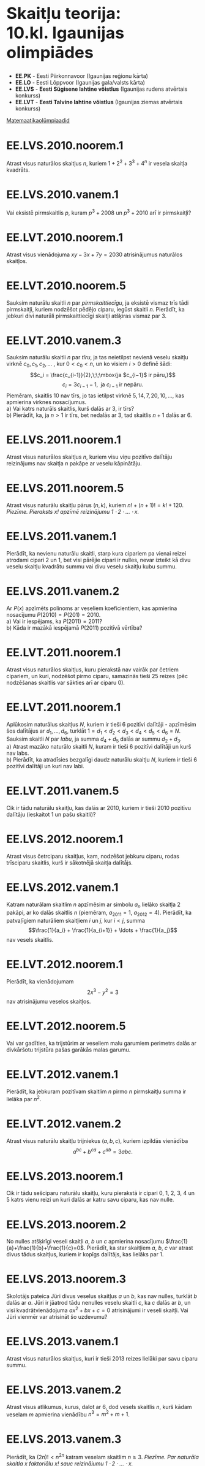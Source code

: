 # &nbsp;

<hgroup>


<h1 style="font-size:32pt">Skaitļu teorija:<br/>
10.kl. Igaunijas olimpiādes</h1>

</hgroup><hgroup>

* **EE.PK** - Eesti Piirkonnavoor (Igaunijas reģionu kārta)
* **EE.LO** - Eesti Lõppvoor (Igaunijas gala/valsts kārta)
* <blue>**EE.LVS** - **Eesti Sügisene lahtine võistlus** (Igaunijas rudens atvērtais konkurss)</blue>
* <blue>**EE.LVT** - **Eesti Talvine lahtine võistlus** (Igaunijas ziemas atvērtais konkurss)</blue>

[Matemaatikaolümpiaadid ](http://www.math.olympiaadid.ut.ee/html/index.php)

</hgroup>



# <lo-sample/> EE.LVS.2010.noorem.1

Atrast visus naturālos skaitļus $n$, kuriem 
$1 + 2^2 + 3^3 + 4^n$
ir vesela skaitļa kvadrāts.

<!--
Найти все положительные целые числа $n$, при которых 
$1 + 2^2 + 3^3 + 4^n$
является квадратом некоторого целого числа.
-->


# <lo-sample/> EE.LVS.2010.vanem.1

Vai eksistē pirmskaitlis $p$, kuram
$p^3 + 2008$ un $p^3 + 2010$ arī
ir pirmskaitļi?

<!--
Найдётся ли простое число $p$, при котором 
$p^3 + 2008$ и $p^3 + 2010$ также
являются простыми числами?
-->


# <lo-sample/> EE.LVT.2010.noorem.1

Atrast visus vienādojuma $xy-3x+7y = 2030$ atrisinājumus 
naturālos skaitļos.


<!--
Найти все решения уравнения $xy-3x+7y = 2030$ в положительных целых
числах.
-->


# <lo-sample/> EE.LVT.2010.noorem.5

Sauksim naturālu skaitli $n$ par *pirmskaittiecīgu*, ja 
eksistē vismaz trīs tādi pirmskaitļi, kuriem nodzēšot pēdējo 
ciparu, iegūst skaitli $n$. Pierādīt, ka jebkuri 
divi naturāli pirmskaittiecīgi skaitļi atšķiras vismaz par $3$. 

<!--
Назовём положительное целое число n простолюбивым, если найдутся
по крайней мере три таких простых числа, при стирании последней 
цифры которых получается число n. Доказать, что любые два простолюбивых
положительных целых числа различаются по крайней мере на $3$.
-->


# <lo-sample/> EE.LVT.2010.vanem.3

Sauksim naturālu skaitli $n$ par *tīru*, ja tas neietilpst nevienā
veselu skaitļu virknē
$c_0, c_1, c_2, \ldots$ , kur $0 < c_0 < n$,
un ko visiem $i > 0$ definē šādi:
$$c_i = \frac{c_{i-1}}{2},\;\;\mbox{ja $c_{i−1}$ ir pāru,}$$
$$c_i = 3c_{i-1} - 1,\;\;\mbox{ja $c_{i-1}$ ir nepāru.}$$
Piemēram, skaitlis $10$ nav tīrs, jo tas ietilpst virknē 
$5, 14, 7, 20, 10, \ldots$, kas apmierina virknes nosacījumus.  
a) Vai katrs naturāls skaitlis, kurš dalās ar $3$, ir tīrs?  
b) Pierādīt, ka, ja $n > 1$ ir tīrs, bet nedalās ar $3$, tad
skaitlis $n + 1$ dalās ar $6$.

<!--
Назовём положительное целое число $n$ чистым, если оно не содержится
ни в какой последовательности целых чисел 
$c_0, c_1, c_2, \ldots$ , где $0 < c_0 < n$,
и при каждом $i > 0$
$$c_i = \left\{ 
\begin{array}{ll}
\frac{c_{i-1}}{2}, & \mbox{если $c_{i−1}$ чётно,} \\
$3c_{i-1} - 1, & \mbox{если $c_{i-1}$ нечётно.}
\end{array} \right.$$
Например, число $10$ не является чистым, так как оно содержится в последовательности 
$5, 14, 7, 20, 10, \ldots$, удовлетворяющей условиям задачи.  
а) Является ли каждое делящееся на $3$ положительное целое число чистым?  
б) Доказать, что если целое число $n > 1$ чистое, но не делится на $3$, то
число $n + 1$ делится на $6$.
-->


# <lo-sample/> EE.LVS.2011.noorem.1

Atrast visus naturālos skaitļus $n$, kuriem 
visu viņu pozitīvo dalītāju reizinājums nav skaitļa $n$
pakāpe ar veselu kāpinātāju. 

<!--
Найти все положительные целые числа $n$, 
произведение всех положительных делителей которых не 
является степенью числа $n$ с целочисленным
показателем.
-->


# <lo-sample/> EE.LVS.2011.noorem.5

Atrast visus naturālu skaitļu pārus $(n,k)$, kuriem
$n! + (n + 1)! = k! + 120$.  
*Piezīme. Pieraksts $x!$ apzīmē reizinājumu $1 \cdot 2 \cdot \ldots \cdot x$.*

<!--
Найти все пары положительных целых чисел $(n, k)$, при которых
$n! + (n + 1)! = k! + 120$.  
Замечание. Запись $x!$ обозначает произведение $1 \cdot 2 \cdot \ldots \cdot x$.
-->



# <lo-sample/> EE.LVS.2011.vanem.1

Pierādīt, ka nevienu naturālu skaitli, starp kura cipariem pa 
vienai reizei atrodami cipari $2$ un $1$, bet visi pārējie cipari ir
nulles, nevar izteikt kā divu veselu skaitļu kvadrātu summu 
vai divu veselu skaitļu kubu summu. 

<!--
Доказать, что ни одно натуральное число, среди цифр которого 
встречаются по одному разу $2$ и $1$, а остальные все цифры нули, 
нельзя представить в виду суммы квадратов или суммы кубов двух целых чисел.
-->




# <lo-sample/> EE.LVS.2011.vanem.2

Ar $P(x)$ apzīmēts polinoms ar veseliem koeficientiem, 
kas apmierina nosacījumu $P(2010) = P(201) = 2010$.  
a) Vai ir iespējams, ka $P(2011) = 2011$?  
b) Kāda ir mazākā iespējamā $P(2011)$ pozitīvā vērtība?

<!--
Пусть $P(x)$ –– многочлен с целочисленными коэффициентами, 
удовлетворяющий условию $P(2010) = P(201) = 2010$.  
а) Возможно ли, что $P(2011) = 2011$?  
б) Каково наименьшее возможное положительное значение $P(2011)$?
-->



# <lo-sample/> EE.LVT.2011.noorem.1

Atrast visus naturālos skaitļus, kuru pierakstā nav vairāk par četriem
cipariem, un kuri, nodzēšot pirmo ciparu, samazinās tieši $25$ reizes
(pēc nodzēšanas skaitlis var sākties arī ar ciparu $0$). 


<!--
Найти все не более чем четырёхзначные положительные целые числа, 
которые при стирании первой цифры уменьшаются ровно в 25 раз 
(оставшееся число может начинаться и на цифру 0).
-->



# <lo-sample/> EE.LVT.2011.noorem.1

Aplūkosim naturālus skaitļus $N$, kuriem ir tieši $6$ 
pozitīvi dalītāji - apzīmēsim šos dalītājus ar 
$d_1,\ldots,d_6$, turklāt
$1 = d_1 <d_2 <d_3 <d_4 <d_5 <d_6 = N$. 
Sauksim skaitli $N$ par *labu*, ja summa
$d_4 + d_5$ dalās ar summu $d_2 + d_3$.  
a) Atrast mazāko naturālo skaitli $N$, kuram ir tieši
$6$ pozitīvi dalītāji un kurš nav labs.  
b) Pierādīt, ka atradīsies bezgalīgi daudz naturālu skaitļu
$N$, kuriem ir tieši $6$ pozitīvi dalītāji un kuri nav labi.

<!--
Рассмотрим положительные целые числа $N$, у которых ровно 
$6$ положительных делителей − обозначим эти делители через 
$d_1,\ldots,d_6$, причём
$1 = d_1 <d_2 <d_3 <d_4 <d_5 <d_6 = N$. 
Назовём число $N$ хорошим, если сумма
$d_4 + d_5$ делится на сумму $d_2 + d_3$.  
а) Найти наименьшее положительное целое число $N$, у которого ровно
$6$ положительных делителей и которое не является хорошим.  
б) Доказать, что найдётся бесконечно много положительных 
целых чисел $N$, у которых ровно $6$ положительных делителей и которые не
являются хорошими.
-->




# <lo-sample/> EE.LVT.2011.vanem.5

Cik ir tādu naturālu skaitļu, kas dalās ar $2010$, kuriem ir 
tieši $2010$ pozitīvu dalītāju (ieskaitot $1$ un pašu skaitli)? 

<!--
Сколько найдётся таких положительных целых чисел, делящихся на $2010$,
у которых ровно $2010$ положительных делителей (включая $1$ и само это
число)?
-->



# <lo-sample/> EE.LVS.2012.noorem.1

Atrast visus četrciparu skaitļus, kam, nodzēšot
jebkuru ciparu, rodas trīsciparu skaitlis, kurš ir 
sākotnējā skaitļa dalītājs. 

<!--
Найти все четырёхзначные числа, при стирании любой 
цифры которых получается трёхзначное число, 
являющееся делителем изначального числа.
-->



# <lo-sample/> EE.LVS.2012.vanem.1

Katram naturālam skaitlim $n$ apzīmēsim ar simbolu 
$a_n$ lielāko skaitļa $2$ pakāpi, ar ko dalās skaitlis $n$
(piemēram, $a_{2011} = 1$,
$a_{2012} = 4$). Pierādīt, ka patvaļīgiem naturāliem skaitļiem
$i$ un $j$, kur $i < j$, summa
$$\frac{1}{a_i} + \frac{1}{a_{i+1}} + \ldots + \frac{1}{a_j}$$
nav vesels skaitlis.

<!--
Для каждого положительного числа $n$ обозначим символом 
$a_n$ наибольшую степень числа $2$, на которую делится 
число $n$ (например, $a_{2011} = 1$,
$a_{2012} = 4$). Доказать, что для произвольных положительных 
целых чисел $i$ и $j$ , где $i < j$, сумма
$$\frac{1}{a_i} + \frac{1}{a_{i+1}} + \ldots + \frac{1}{a_j}$$
не является целым числом.
-->



# <lo-sample/> EE.LVT.2012.noorem.1

Pierādīt, ka vienādojumam
$$2x^3 − y^2 = 3$$
nav atrisinājumu veselos skaitļos.

<!--
Доказать, что уравнение
$$2x^3 − y^2 = 3$$
не имеет целочисленных решений.
-->



# <lo-sample/> EE.LVT.2012.noorem.5

Vai var gadīties, ka trijstūrim ar veseliem malu garumiem
perimetrs dalās ar divkāršotu trijstūra pašas garākās malas garumu. 

<!--
Может ли быть так, что периметр треугольника 
с целочисленными длинами сторон делится на удвоенную длину 
самой длинной стороны этого треугольника?
-->



# <lo-sample/> EE.LVT.2012.vanem.1

Pierādīt, ka jebkuram pozitīvam skaitlim $n$ pirmo $n$ 
pirmskaitļu summa ir lielāka par $n^2$. 

<!--
Доказать, что при любом положительном целом числе n сумма первых n
простых чисел больше, чем n^2.
-->



# <lo-sample/> EE.LVT.2012.vanem.2

Atrast visus naturālu skaitļu trijniekus $(a,b,c)$, 
kuriem izpildās vienādība
$$a^{bc} + b^{ca} + c^{ab} = 3abc.$$

<!--
Найти все тройки положительных целых чисел $(a,b,c)$, 
при которых выполняется равенство
$$a^{bc} + b^{ca} + c^{ab} = 3abc.$$
-->




# <lo-sample/> EE.LVS.2013.noorem.1

Cik ir tādu sešciparu naturālu skaitļu, kuru pierakstā ir 
cipari $0$, $1$, $2$, $3$, $4$ un $5$ katrs vienu reizi un 
kuri dalās ar katru savu ciparu, kas nav nulle.

<!--
Сколько всего таких шестизначных натуральных чисел, в записи которых
присутствуют цифры 0, 1, 2, 3, 4 и 5 каждая по одному разу, и которые
делятся на каждую свою цифру, отличную от нуля?
-->



# <lo-sample/> EE.LVS.2013.noorem.2

No nulles atšķirīgi veseli skaitļi $a$, $b$ un $c$ apmierina nosacījumu
$\frac{1}{a}+\frac{1}{b}+\frac{1}{c}=0$.
Pierādīt, ka star skaitļiem $a$, $b$, $c$ var atrast divus tādus
skaitļus, kuriem ir kopīgs dalītājs, kas lielāks par $1$.



<!--
Отличные от нуля целые числа $a$, $b$ и $c$ удовлетворяют условию
$\frac{1}{a}+\frac{1}{b}+\frac{1}{c}=0$.
Доказать, что среди чисел $a$, $b$, $c$ можно найти два таких числа, 
у которых найдётся общий делитель, который больше числа $1$.
-->




# <lo-sample/> EE.LVS.2013.noorem.3

Skolotājs pateica Jüri divus veselus skaitļus $a$ un $b$, kas nav nulles, 
turklāt $b$ dalās ar $a$. Jüri ir jāatrod tādu nenulles veselu 
skaitli $c$, ka $c$ dalās ar $b$, un visi kvadrātvienādojuma
$ax^2+bx+c=0$ atrisinājumi ir veseli skaitļi. Vai Jüri vienmēr 
var atrisināt šo uzdevumu?

<!--
Учитель сказал Юре два отличных от нуля целых числа $a$ и $b$, причём
$b$ делится на $a$. Юра должен найти такое отличное от нуля целое число
$c$, что $c$ делилось бы на $b$, и чтобы все решения квадратного уравнения
$ax^2+bx+c=0$ являлись целыми числами. Всегда ли у Юры есть 
возможность верно решить это задание?
-->



# <lo-sample/> EE.LVS.2013.vanem.1

Atrast visus naturālos skaitļus, kuri ir tieši $2013$ reizes lielāki 
par savu ciparu summu. 

<!--
Найти все положительные целые числа, которые ровно в $2013$ раз больше
суммы своих цифр.
-->



# <lo-sample/> EE.LVS.2013.vanem.2

Atrast visus atlikumus, kurus, dalot ar $6$, dod vesels
skaitlis $n$, kurš kādam veselam $m$ apmierina vienādību 
$n^3 = m^2 + m + 1$.

<!--
Найти все остатки, которые при делении на число $6$ может 
дать целое число $n$, которое для некоторого 
целого числа $m$ удовлетворяет равенству
$n^3 = m^2 + m + 1$.
-->



# <lo-sample/> EE.LVS.2013.vanem.3

Pierādīt, ka $(2n)! < n^{2n}$
katram veselam skaitlim $n \geq 3$.
*Piezīme. Par naturāla skaitļa $x$ faktoriālu $x!$ 
sauc reizinājumu $1\cdot{}2\cdot\ldots\cdot{}x$.*

<!--
Доказать, что $(2n)! < n^{2n}$
для каждого целого числа $n \geq 3$.
*Замечание. Факториалом $x!$ положительного целого числа $x$ называется
произведение $1\cdot{}2\cdot\ldots\cdot{}x$.*
-->



# <lo-sample/> EE.LVT.2013.noorem.1

Kärt uzraksta uz tāfeles daļas $\frac{1}{2}$
un $\frac{1}{3}$, bet Märt uzraksta uz papīra $10$ 
naturālus skaitļus pēc savas izvēles, turklāt tos nerāda Kärt'am.
Pēc tam Kärt sāk pa vienai rakstīt klāt jaunas daļas
sekojošā veidā: katrā solī viņš izvēlas kādas uz tāfeles jau 
esošas daļas $\frac{a}{b}$ un $\frac{c}{d}$, 
un pievieno uz tāfeles daļu $\frac{a + c}{b + d}$ saīsinātā veidā.
(Piemēram, ja Kärt izvēlējās daļas
$\frac{1}{3}$ un $\frac{3}{5}$, tad viņš pievienos tām
daļu $\frac{1}{2}$, jo
$\frac{1 + 3}{3 + 5} = \frac{4}{8} = \frac{1}{2}$.)
Vai vienmēr Kärt spēs izvēlēties daļas tā, lai pēc kaut kāda soļu skaita
uz tāfeles parādītos daļa, kuras saucējs ir savstarpējs pirmskaitlis ar
visiem Märt uzrakstītajiem skaitļiem?

<!--
Карен записывает на доске дроби $\frac{1}{2}$
и $\frac{1}{3}$, а Маша записывает на бумаге
$10$ положительных целых чисел по своему выбору, причём Карену она их
не показывает. Затем Карен начинает по одной добавлять дроби на доску следующим образом: на каждом шагу он выбирает какие-то две уже
имеющиеся на доске дроби $\frac{a}{b}$ и $\frac{c}{d}$
и записывает на доску дробь $\frac{a + c}{b + d}$
в несократимом виде. (Например: если Карен выбрал дроби 
$\frac{1}{3}$ и $\frac{3}{5}$, то он
дописывает дробь $\frac{1}{2}$, потому что
$\frac{1 + 3}{3 + 5} = \frac{4}{8} = \frac{1}{2}$.)
Всегда ли Карен сможет выбрать дроби так, что после некоторого числа
шагов он запишет на доске дробь, знаменатель которой окажется взаимно
простым со всеми числами, записанными Машей?
-->



# <lo-sample/> EE.LVT.2013.noorem.5

Atrast visus tos veselu skaitļu pārus $(a, b)$, kuriem
$(a + 1)(b − 1) = a^2b^2$.

<!--
Найти все такие пары целых чисел $(a, b)$, что 
$(a + 1)(b − 1) = a^2b^2$.
-->



# <lo-sample/> EE.LVT.2013.vanem.1

Ar $a$ un $b$ apzīmējam tādus naturālus skaitļus, ka $b$ dalās ar $a$, bet
pierakstot skaitļus $a$ un $b$ vienu aiz otra šajā secībā, 
iegūsim skaitli 
$(a + b)^2$. Pierādīt, ka $\frac{b}{a}=6$.

<!--
Пусть $a$ и $b$ такие положительные целые числа, что $b$ делится на $a$, а
записывая числа $a$ и $b$ друг за другом в этом порядке, получим число
$(a + b)^2$. Доказать, что $\frac{b}{a}=6$.
-->



# <lo-sample/> EE.LVT.2013.vanem.2

Ar $x$ un $y$ ir dažādi naturāli skaitļi. Pierādīt, ka 
$$\frac{x^2 + 4xy + y^2}{x^3 − y^3}$$
nav vesels skaitlis.

<!--
Пусть $x$ и $y$ различные положительные целые числа. Доказать, что
$$\frac{x^2 + 4xy + y^2}{x^3 − y^3}$$
не является целым числом
-->



# <lo-sample/> EE.LVT.2013.vanem.5

Atrast visas funkcijas $f$, kas definēta naturāliem skaitļiem
un pieņem naturālas vērtības, kas apmierina nosacījumu: 
Katriem naturāliem skaitļiem $k$ un
$a_1,\ldots,a_k$ skaitlis $f(a_1)+\ldots+f(a_k)$ dalās
ar skaitli $a_1 + \ldots + a_k$.

<!--
Найти все такие функции $f$ из множества положительных целых чисел в
это же самое множество, которые удовлетворяют условию: 
при любых положительных целых числах $k$ и 
$a_1,\ldots,a_k$ число $f(a_1)+\ldots+f(a_k)$ делится
на число $a_1 + \ldots + a_k$.
-->



# <lo-sample/> EE.LVS.2014.noorem.1

Volli grib no naturāliem skaitļiem
$1, 2, 3, \ldots, 100$ izvēlēties $x$ skaitļus tā, 
lai tieši četri no tiem dalītos ar $4$, tieši 
četri dalītos ar $5$ un tieši trīs skaitļi dalītos ar $6$. 
Atrast mazāko skaitļa $x$ vērtību. 

<!--
Витя желает выбрать среди натуральных чисел 
$1, 2, 3, \ldots, 100$ всего $x$ чисел так, 
чтобы ровно четыре из них делились на число $4$, 
ровно четыре из них делились на число $5$ и ровно 
три из них делились на число $6$. Найти
наименьшее возможное значение числа $x$.
-->





# <lo-sample/> EE.LVS.2014.noorem.2

Vienādiem burtiem atbilst vienādi cipari, 
bet dažādiem burtiem - dažādi cipari. 
Atrast visus veidus, kā aizstāt burtus ar cipariem tā, 
lai darbība izrādītos pareiza.

![Saskaitīšana stabiņā](EE.LVS.2014.noorem.2.png)

<!--
Одинаковым буквам соответствуют одинаковые цифры, 
а различным буквам − различные цифры. 
Найти все возможные способы замены букв цифрами так, 
чтобы данное действие было верным.
-->



# <lo-sample/> EE.LVS.2014.noorem.3

Doti naturāli skaitļi $a, b, c$, 
to lielākais kopīgais dalītājs ir $1$. 
Zināms, ka skaitļi $a+2b$ un $a^2 − b^2$
dalās ar $c$.
Pierādīt, ka arī $a-b$ dalās ar $c$.

<!--
Даны положительные целые числа $a, b, c$, 
наибольший общий делитель которых равен 1. 
Известно, что числа $a+2b$ и $a^2 − b^2$
делятся на число $c$.
Доказать, что на число $c$ делится также число $a − b$.
-->



# <lo-sample/> EE.LVS.2014.vanem.1

Atrast veselo daļu skaitlim 
$$A = \sqrt{2013 + \sqrt{2012 + \sqrt{2011 + \ldots \sqrt{2 +\sqrt{1}}}}}.$$
*Piezīme:* Par skaitļa $x$ veselo daļu sauc lielāko veselo skaitli, 
kurš nepārsniedz $x$.


<!--
Найти целую часть числа 
$$A = \sqrt{2013 + \sqrt{2012 + \sqrt{2011 + \ldots \sqrt{2 +\sqrt{1}}}}}.$$
Замечание: целой частью числа называется наибольшее 
целое число, которое не превышает данное число.
-->



# <lo-sample/> EE.LVS.2014.vanem.2

Atrast visus naturālos skaitļus $n$, kuriem atradīsies tādi 
pirmskaitļi $p$ un $q$, ka 
$$p(p + 1) + q(q + 1) = n(n + 1).$$


<!--
Найти все натуральные числа $n$, при которых найдутся такие простые
числа $p$ и $q$, что
$$p(p + 1) + q(q + 1) = n(n + 1).$$
-->



# <lo-sample/> EE.LVT.2014.noorem.1

Sauksim naturālu skaitli par *interesantu*, ja 
skaitlis, kuru veido jebkuri divi
blakusesoši cipari šajā skaitlī, dalās ar $19$ vai ar $21$. 
Piemēram, skaitlis $7638$ ir interesants, jo $76$ ir 
daudzkārtnis skaitlim $19$, 
$63$ ir daudzkārtnis skaitlim $21$, 
$38$ ir daudzkārtnis skaitlim $19$. 
Cik pavisam ir interesantu skaitļu, kuru 
pierakstā ir $2013$-cipari.

<!--
Назовём натуральное число интересным, если число, 
состоящее из любых двух рядом стоящих цифр этого числа, 
является кратным числу $19$ или числу $21$. 
Например, число $7638$ интересное, так как $76$ кратно числу 
$19$, $63$ кратно числу $21$, а $38$ кратно числу $19$. 
Сколько всего существует $2013$-значных интересных чисел?
-->



# <lo-sample/> EE.LVT.2014.noorem.3

Par naturāla skaitļa $n$ *nepāra daļu* sauksim lielāko 
nepāra naturālo skaitli, ar kuru dalās $n$.
Vai atradīsies tāds nepāru naturāls skaitlis, kuru 
nevar izteikt kā divu pēc kārtas sekojošu naturālu 
skaitļu nepāru daļu reizinājumu.

<!--
Нечётной частью положительного целого числа n назовём наибольшее
нечётное положительное целое число, на которое число n делится.
Найдётся ли такое нечётное положительное целое число, 
которое невозможно представить в виде произведения нечётных частей 
двух последовательных положительных целых чисел?
-->



# <lo-sample/> EE.LVT.2014.vanem.1

Atrast visus tos pozitīvu racionālu skaitļu pārus, 
kuriem pārī ietilpstošo skaitļu summa ir vesels skaitlis, 
un arī šo skaitļu apgriezto lielumu summa ir vesels skaitlis. 


<!--
Найти все такие пары положительных рациональных чисел, при которых
сумма входящих в пару чисел является целым числом, 
а также сумма обратных им чисел является целым числом.
-->



# <lo-sample/> EE.LVT.2014.vanem.5

a) Vai atradīsies tāds vesels skaitlis $c$ un polinoms $P(x)$ 
ar veseliem koeficientiem, kam $P(c) \neq c$, bet $P(P(c)) = c$?  
b) Vai atradīsies tāds vesels skaitlis $c$ un polinoms $P(x)$ 
ar veseliem koeficientiem, kam $P(c) \neq c$ un $P(P(c)) \neq c$, 
bet $P(P(P(c))) = c$?  
*Piezīme:* Par polinomu ar veseliem koeficientiem sauc
no $x$ atkarīgu izteiksmi
$P(x) = a_0 + a_1x + a_2x^2 +\ldots+ a_n x^n$,
kur $n$ − naturāls skaitlis un $a_0,a_1,a_2,\ldots,a_n$ - veseli skaitļi.

<!--
a) Найдётся ли такое целое число $c$ и многочлен $P(x)$ с целочисленными
коэффициентами, при которых $P(c) \neq c$, но $P(P(c)) = c$?  
b) Найдётся ли такое целое число c и многочлен $P(x)$ с целочисленными
коэффициентами, при которых $P(c) \neq c$ и $P(P(c)) \neq c$, 
но $P(P(P(c))) = c$?  
*Замечание:* многочленом с целочисленными коэффициентами называется
зависящее от переменной $x$ выражение 
$P(x) = a_0 + a_1x + a_2x^2 +\ldots+ a_n x^n$,
где $n$ − натуральное число и $a_0,a_1,a_2,\ldots,a_n$ − целые числа.
-->




# <lo-sample/> EE.LVS.2015.noorem.1

Atrast tādu vismazāko naturālo $n$, kuram katrs no cipariem 
no $0$ līdz $9$ būtu decimālpierakstā kaut vienam no 
sešiem pēc kārtas sekojošiem skaitļiem
$n+1$, $n+2$, $n+3$, $n+4$, $n+5$ 
un $n+6$.

<!--
Найти такое наименьшее натуральное число $n$, при котором каждая из
цифр от $0$ до $9$ присутствовала бы в записи хотя бы одного 
из шести последовательных чисел $n+1$, $n+2$, $n+3$, $n+4$, $n+5$ 
и $n+6$.
-->



# <lo-sample/> EE.LVS.2015.noorem.3

Vispirms uz lapiņas uzraksta skaitli $1$. 
Katrā solī zem pēdējā uzrakstītā skaitļa uzraksta 
vai nu skaitli, kurš par to tieši divreiz lielāks, 
vai arī skaitli, kuru iegūst pēdējā uzrakstītajā skaitlī 
mainot vietām ciparus (ņemot vērā, ka skaitļi 
nevar sākties ar ciparu $0$). Vai var gadīties, ka 
pēc galīga skaita šādu soļu uz lapiņas būs uzrakstīts  
a) skaitlis $1000000000$?  
b) skaitlis $9876543210$?

<!--
Сначала на листок бумаги записывают число 1. 
Каждым шагом под последним записанным числом записывают 
либо число, которое ровно в два
раза больше этого числа, либо число, полученное 
перестановкой цифр записанного последним числа 
(учитывая, что числа не могут начинаться с
цифры 0). Возможно ли после конечного числа таких шагов записать на
этом листке бумаги  
а) число $1000000000$?  
б) число $9876543210$?
-->



# <lo-sample/> EE.LVS.2015.noorem.4

Kurš no skaitļiem lielāks: $2^{2014}$ vai
$3^{303} \cdot 4^{404} \cdot 5^{505}$?

<!--
Какое из чисел больше, $2^{2014}$ или 
$3^303 \cdot 4^{404} \cdot 5^{505}$?
-->



# <lo-sample/> EE.LVS.2015.vanem.1

Atrast visus tos naturālos skaitļus $n$, kuriem 
vienādojumam 
$(x^2+y^2)^n = (xy)^{2014}$ 
ir atrisinājums naturālos skaitļos.


<!--
Найти все такие положительные целые числа $n$, 
при которых уравнение
$(x^2+y^2)^n = (xy)^{2014}$ имеет решение в положительных целых числах.
-->



# <lo-sample/> EE.LVT.2015.noorem.1

Pēc kārtas sekojoši naturāli skaitļi, sākot
ar $1$, sadalīti grupās pa desmit tā, ka 
1.grupā atrodas skaitļi no $1$
līdz $10$, 2.grupā skaitļi no $11$ līdz $20$, 
3.grupā skaitļi no $21$ līdz $30$ utt.
Vai eksistē tāds vesels pozitīvs skaitlis, ka,
skaitli saskaitot ar viņa grupas numuru, iegūst 
$2014$?

<!--
Последовательные положительные целые числа, 
начиная с числа $1$, разбиты на группы по десять так, 
что в 1-ой группе находятся числа от $1$
до $10$, во 2-ой от $11$ до $20$, в 3-ой от $21$ до $30$ и т. д. 
Существует ли такое
положительное целое число, что сумма его 
самого с номером его группы равна $2014$?
-->



# <lo-sample/> EE.LVT.2015.noorem.2

Ar $d_n$ apzīmējam skaitli vai skaitļa daļu, 
ko veido $n$ pēc kārtas sekojoši cipari $d$. 
Piemēram, pieraksts $4_3$ apzīmē skaitli $444$, bet $1_25_38_29_1$
apzīmē skaitli $11555889$. Zināms, ka ir spēkā vienādība
$3_a2_b5_c + 2_c5_a3_b = 5_38_17_d5_28_3$, 
kur $a$, $b$, $c$ un $d$ ir kaut kādi pozitīvi 
veseli skaitļi. Atrast $a$, $b$, $c$ un $d$.

<!--
Пусть $d_n$ обозначает число или часть числа, 
состоящюю из $n$ последовательных цифр $d$. 
Например, запись $4_3$ обозначает число $444$, а $1_25_38_29_1$
обозначает число $11555889$. Известно, что имеет место равенство
$3_a2_b5_c + 2_c5_a3_b = 5_38_17_d5_28_3$, 
где $a$, $b$, $c$ и $d$ какие-то положительные
целые числа. Найти числа $a$, $b$, $c$ и $d$.
-->



# <lo-sample/> EE.LVT.2015.noorem.3

Pierādīt, ka patvaļīgu naturālu skaitļu $n$ un $m$
mazākā kopīgā dalāmā kvadrāts dalās ar to 
reizināmumu $nm$, bet 
$nm$ savukārt dalās ar skaitļu $n$ un $m$ 
lielākā kopīgā dalītāja kvadrātu. 

<!--
Доказать, что квадрат наименьшего общего 
кратного произвольных положительных целых 
чисел $n$ и $m$ делится на их произведение $nm$, а $nm$ в
свою очередь делится на квадрат 
наибольшего общего делителя чисел $n$ и $m$.
-->



# <lo-sample/> EE.LVT.2015.vanem.1

Vai eksistē tāds vesels skaitlis $x$, ka 
$2 \leq x \leq m-1$, un $x^2 - x$ dalās ar $m$, ka  
a) $m = 2014$;  
b) $m = 2015$?

<!--
Существует ли такое целое число $x$, что $2 \leq x \leq m-1$, и 
$x^2 − x$ делится на $m$, если  
а) $m = 2014$;  
б) $m = 2015$?
-->




# <lo-sample/> EE.LVT.2015.vanem.3

Atrast visus tos četrciparu naturālos skaitļus, kuru
dalījums ar savu ciparu summu ir mazākais iespējamais. 

<!--
Найти все такие четырёхзначные натуральные числа, результат деления
которых на сумму своих цифр будет наименьшим возможным.
-->




# <lo-sample/> EE.LVS.2016.noorem.1

Skaitlī 
$$0,123456789101112\;\ldots\;998999$$
pēc komata ir visi pozitīvie skaitļi no $1$ līdz $999$.
Atrast šī skaitļa $2015$-to ciparu pēc komata.


<!--
В числе
$$0,123456789101112\;\ldots\;998999$$
после запятой идут подряд все положительные целые числа от $1$ до $999$.
Найти $2015$-ую после запятой цифру этого числа.
-->



# <lo-sample/> EE.LVS.2016.noorem.2

Nosauksim naturālu skaitli $n$ par interesantu, ja eksistē 
naturāls skaitlis $m$ un naturāli skaitļi $a$ un $b$, kas
mazāki par $m$, kuriem $\frac{m^2}{ab}=n$. Piemēram, skaitlis $10$ ir interesants, 
jo $\frac{20^2}{4\cdot{}10}=10$.  
Atrast vismazāko interesanto skaitli.

<!--
Назовём положительное целое число $n$ интересным, если существуют 
положительное целое число $m$ и положительные целые числа $a$ и $b$ меньшие
чем $m$, при которых $\frac{m^2}{ab}=n$. Например, число $10$ интересное, так как
$\frac{20^2}{4\cdot{}10}=10$.  
Найти наименьшее интересное число.
-->



# <lo-sample/> EE.LVS.2016.noorem.3

Katrā no trim gadījumiem, noskaidrot, vai 
eksistē divciparu skaitlis $n$, kurš nebeidzas ar nulli un apmierina attiecīgo nosacījumu:  
a) visi skaitļi, ko iegūst, ievietojot vienu vai dažas nulles starp tā cipariem, 
dalās ar sākotnējo skaitli.  
b) neviens skaitlis, ko iegūst, ievietojot vienu vai dažas nulles starp tā cipariem, 
nedalās ar sākotnējo skaitli.  
c) daži no skaitļiem, ko iegūst, ievietojot vienu vai dažas nulles starp tā cipariem, 
dalās, bet daži nedalās ar sākotnējo skaitli.

<!--
Существует ли не оканчивающееся на нуль двузначное число n такое, что  
а) все числа, получаемые при добавлении одного или нескольких нулей
между его цифрами, делятся на него?  
б) ни одно число, получаемое при добавлении одного или нескольких
нулей между его цифрами, не делится на него?  
в) какие-то из чисел, получаемых при добавлении одного или нескольких 
нулей между его цифрами, делятся, а какие-то не делятся на него?
-->



# <lo-sample/> EE.LVS.2016.noorem.6

Cik ir piecciparu skaitļu, kas dalās ar $8$ un nesatur savā pierakstā ciparu nulle?

<!--
Сколько пятизначных делящихся на 8 чисел не имеют в своей записи цифры нуль?
-->




# <lo-sample/> EE.LVS.2016.vanem.1

a) Atrast lielāko skaitli, kurš ir četru dažādu divciparu skaitļu lielākais kopīgais dalītājs.  
b) Atrast lielāko skaitli, kurš ir četru dažādu divciparu skaitļu mazākais kopīgais dalāmais.

<!--
а) Найти наибольшее число, являющееся наибольшим общим делителем
каких-то четырёх различных двузначных чисел.  
б) Найти наибольшее число, являющееся наименьшим общим кратным
каких-то четырёх различных двузначных чисел.
-->



# <lo-sample/> EE.LVS.2016.vanem.3

Dots naturāls skaitlis $n$, kam gan $n+1$, $n+3$, $n+7$ un $n+9$, gan arī
$n+31$, $n+33$, $n+37$ un $n+39$ - ir pirmskaitļi. Atrast atlikumu, dalot
skaitli $n$ ar $210$.

<!--
Дано натуральное число $n$ такое, что как $n+1$, $n+3$, $n+7$ и $n+9$, так и
$n+31$, $n+33$, $n+37$ и $n+39$ − простые числа. Найти остаток от деления
числа $n$ на $210$.
-->



# <lo-sample/> EE.LVT.2016.noorem.1

Kertu pieder viens cipars $4$ un cik patīk daudz ciparu $3$. 
Izvietojot šos ciparus kaut kādā secībā, Kertu nolēma izveidot skaitli, 
kurš dalītos ar iespējami daudziem skaitļiem no $1$ līdz $9$. 
Kāds ir mazākais šāds skaitlis, kuru viņa var izveidot, ja  
a) Kertu aplūko tikai tos skaitļus, kas satur abus ciparus?  
b) Skaitļiem nav noteikti jāsatur abi cipari?

<!--
У Карины есть одна цифра $4$ и сколько угодно цифр $3$. Располагая эти
цифры одну за другой, Карина решила составить число, 
которое бы делилось на как можно больше чисел от $1$ до $9$. 
Каково наименьшее такое число, если
а) Карина учитывает только те числа, которые содержат обе цифры?
б) числа не обязаны содержать обе цифры?
-->




# <lo-sample/> EE.LVT.2016.noorem.3

Veseli skaitļi $a,b,c,d,e,f$ apmierina nosacījumu $a+c+e=b+d+f$.
Pierādīt, ka $100000a + 10000b + 1000c + 100d + 10e + f$ dalās ar $11$.

<!--
Целые числа $a,b,c,d,e,f$ удовлетворяют условию $a+c+e=b+d+f$.
Доказать, что $100000a + 10000b + 1000c + 100d + 10e + f$ делится на $11$.
-->



# <lo-sample/> EE.LVT.2016.vanem.1

Vai eksistē tāds nepāru naturāls skaitlis $p$, ka 
no $p$ atšķirīgu skaitļa $p$ dalītāju summa ir lielāka par skaitli $p$? 

<!--
Существует ли такое нечётное положительное число $p$, 
что сумма отличных от $p$ положительных делителей числа $p$ больше числа $p$?
-->




# <lo-sample/> EE.LVT.2016.vanem.4

Izgudrotājs iepazīstināja karali ar savu jauno spēli uz rūtiņu laukuma ar
izmēru $9\times{}10$. Karalis apsolīja viņam par pirmo rūtiņu vienu 
rīsu graudiņu, par otru rūtiņu - arī vienu graudiņu, bet 
par katru nākamo rūtiņu - tik daudz graudiņu, cik ir iepriekšējās divās rūtiņās kopā.
Pierādīt, ka par pēdējo rūtiņu izgudrotājs, saskaņā ar karaļa solījumu, 
nopelnīs vairāk kā $2015^4$
rīsa graudiņu.


<!--
Мудрец представил королю свою новую интересную игру на клетчатом
поле размером $9\times{}10$. Король пообещал заплатить ему за первую 
клетку одно рисовое зёрнышко, за вторую клетку также одно зёрнышко, а за
каждую последующую клетку столько же зёрен, сколько за предыдущие
две клетки вместе. Доказать, что за последнюю клетку мудрец, согласно
обещанию короля, заработает более чем $2015^4$
рисовых зёрен.
-->




# <lo-sample/> EE.LVS.2017.noorem.2

Uz tāfeles uzrakstītas $11$ daļas, kuru skaitītāji un saucēji ir
visi naturālie skaitļi no $1$ līdz $22$. Kāds lielākais iespējamais
skaits no šīm daļām var būt veseli skaitļi? 

<!--
На доске записано $11$ дробей, числителями и знаменателями которых 
являются все целые числа от $1$ до $22$. Каково наибольшее возможное 
количество дробей, значения которых являются целыми числами?
-->



# <lo-sample/> EE.LVS.2017.noorem.3

Juku izvirzīja matemātiskā pulciņā šādu hipotēzi: Vienmēr, 
ja divu savstarpēju pirmskaitļu $x$ un $y$ reizinājums 
dalās ar citu divu savstarpēju pirmskaitļu $a$ un $b$ reizinājumu, 
tad vismaz viens no skaitļiem $x$ un $y$ dalās ar $a$ vai ar $b$. 
Vai Juku hipotēze ir patiesa?  
*Piezīme:* Divus veselus skaitļus $a$ un $b$ sauc par savstarpējiem 
pirmskaitļiem, ja to lielākais kopīgais dalītājs $\mbox{НОД}(a, b) = 1$.

<!--
Юра выдвинул на математическом кружке следующую гипотезу: всегда,
когда произведение двух взаимно простых целых чисел $x$ и $y$ делится на
произведение двух взаимно простых целых чисел $a$ и $b$, то хотя бы одно
из чисел $x$ и $y$ делится на $a$ или на $b$. Выполняется ли гипотеза Юры?
Примечание. Говорят, что целые числа $a$ и $b$ взаимно просты, если
$\mbox{НОД}(a, b) = 1$.
-->



# <lo-sample/> EE.LVS.2017.noorem.6

Vai eksistē tāds naturāls skaitlis $n$, kuram ir tieši $9$ pozitīvi 
dalītāji, bet visus tā dalītājus var novietot tabulā 
$3\times{}3$ tā, lai katrā rindiņā, katrā kolonnā un abās diagonālēs 
skaitļu reizinājums būtu viens un tas pats?

<!--
Найдётся ли такое положительное целое число $n$, у которого ровно 
$9$ положительных делителей, а все его делители можно расположить 
в таблице $3\times{}3$ таким образом, что произведение чисел каждой строки, каждого
столбца и обеих диагоналей будет одинаковым?
-->



# <lo-sample/> EE.LVS.2017.vanem.2

Definējam virkni $a_1=1$ un $a_n = n \cdot a_{\lfloor{}n/2\rfloor}$, 
visiem $n>1$. Pierādīt, ka $a_n>n^2$  
katram $n \geq 12$.
*Piezīme:* Skaitļa $x$ veselā daļa $\lfloor x \rfloor$ ir lielākais veselais skaitlis, kas 
nepārsniedz $x$. Piemēram, $\lfloor 4,6 \rfloor = 4$. Tātad $a_2 = 2 \cdot a_1$, 
$a_3 = 3 \cdot a_1$, $a_4 = 4 \cdot a_2$, 
$a_5 = 5 \cdot a_2$ utt.


<!--
Зададим $a_1=1$ и $a_n = n \cdot a_{\lfloor{}n/2\rfloor}$
для каждого $n>1$. Доказать, что $a_n>n^2$
для каждого $n \geq 12$.
*Примечание.* Целая часть $\lfloor x \rfloor$ числа $x$ − это наибольшее целое число, не
превышающее числа $x$. Например, $\lfloor 4,6 \rfloor = 4$. Т.е. $a_2 = 2 \cdot a_1$, 
$a_3 = 3 \cdot a_1$, $a_4 = 4 \cdot a_2$, 
$a_5 = 5 \cdot a_2$ и т.д.
-->



# <lo-sample/> EE.LVS.2017.vanem.3

Kati un Peeter spēlē sekojošu spēli. Vispirms Kati uzraksta uz tāfeles
kādu naturālu skaitli $a > 2016$. Pēc tam Peeter pieraksta jaunus skaitļus: 
katrā solī viņš pievieno skaitli $2016b + 1$, kur $b$
− lielākais skaitlis, kas tobrīd ir uz tāfeles. Peeter uzvar, 
ja viņš kādā solī uzraksta uz tāfeles skaitli, kas dalās ar $2017$. Ja viņš to nevar izdarīt, 
tad uzvar Kati. Vai Kati var uzvarēt, un ja jā, tad kāds ir mazākais skaitlis $a$, kas
viņai jāuzraksta uz tāfeles, lai uzvarētu? 

<!--
Катя и Петя играют в следующую игру. Вначале Катя записывает на доске
какое-то целое положительное число $a > 2016$. Затем Петя дописывает
на доску числа, на каждом шаге добавляя туда число $2016b + 1$, где $b$
− наибольшее на данный момент число на доске. Петя выиграет, если на
каком-то шаге запишет на доске число, делящееся на $2017$. Если он это
сделать не может, то выигрывает Катя. Может ли Катя выиграть игру и
если да, то каково наименьшее число $a$, которое она должна записать на
доске, чтобы выиграть?
-->



# <lo-sample/> EE.LVS.2017.vanem.6

Atrast visus naturālos skaitļus $n$, kuriem visus $n$ pozitīvos dalītājus
var bez atkārtošanās izrakstīt taisnstūrveida tabulā tā, lai katrā tabulas 
šūnā būtu tieši viens dalītājs, skaitļu summas visās tabulas rindiņās ir vienādas, 
un arī skaitļu summas visās tabulas kolonnās ir vienādas. 

<!--
Найти все целые положительные числа $n$, при которых все 
положительные делители числа $n$ можно без повторений расположить 
в прямоугольную таблицу так, что в каждой ячейке находится ровно один делитель,
сумма чисел в каждой строке одинакова, а также сумма чисел в каждом
столбце одинакова.
-->



# <lo-sample/> EE.LVT.2017.noorem.2

Juku iedomājās trīsciparu skaitli. Ja šī skaitļa ciparus pieraksta pretējā secībā, 
tad iegūst to pašu trīsciparu skaitli. Juku ievēroja, ka, pieskaitot iedomātajam 
skaitlim $2016$, iegūsim četrciparu skaitli, kurš arī nemainās, pierakstot
tā ciparus pretējā secībā. Kādu skaitli iedomājās Juku? 

<!--
Костя задумал трёхзначное число. Если записать цифры этого числа в обратном порядке, 
то получим то же самое трёхзначное число. Костя заметил, что если прибавить к 
задуманному числу $2016$, то получим четырёхзначное число, 
которое не изменится, если записать его цифры в обратном
порядке. Какое число задумал Костя?
-->



# <lo-sample/> EE.LVT.2017.noorem.3

Ar $n$ apzīmēts naturāls skaitlis. Pierādīt, ka mazākais kopīgais dalāmais 
jebkuriem $n$ pēc kārtas sekojošiem naturāliem skaitļiem dalās ar mazāko kopīgo 
dalāmo skaitļiem $1,2,\ldots,n$.  
*Piezīme:* Par jebkura skaitļu daudzuma mazāko kopīgo dalāmo sauc mazāko naturālo skaitli, 
kurš dalās ar visiem šiem skaitļiem. 

<!--
Пусть $n$ − положительное целое число. Доказать, что наименьшее общее
кратное любых $n$ последовательных положительных целых чисел делится
на наименьшее общее кратное чисел $1,2,\ldots,n$.  
*Примечание.* Наименьшим общим кратным любого количества положительных 
целых чисел называют наименьшее положительное целое число,
которое делится на все эти числа.
--> 



# <lo-sample/> EE.LVT.2017.noorem.4

a) Vai jebkuriem diviem vienādas paritātes skaitļiem $a$ un $b$ var atrast 
tādus daļskaitļus $x$ un $y$, ka gan $x+y$, gan $ax+by$ ir veseli skaitļi?  
b) Tas pats jautājums, ja $a$ un $b$ ir dažādas paritātes skaitļi.  
*Piezīme:* Par daļskaitli saucam skaitli, kas nav nav vesels.  
Paritāte izsaka, vai skaitlis dalās ar $2$. Tādējādi divi veseli skaitļi 
ar vienādu paritāti būs abi pāru vai abi nepāru. Bet no diviem dažādas paritātes
skaitļiem viens ir pāru un otrs ir nepāru.

<!--
а) Можно ли при любых заданных целых числах одинаковой чётности $a$
и $b$ найти такие дробные числа $x$ и $y$, что как $x+y$, так и $ax+by$
будут целыми числами?  
б) Тот же вопрос, если $a$ и $b$ разной чётности.  
*Примечание.* Дробным числом называют число, которое не является целым. 
Чётность показывает, делится ли число на $2$. Таким образом, два
целых числа одинаковой чётности либо оба чётные, либо оба нечётные, а
среди двух целых чисел разной чётности одно чётное и одно нечётное.
-->




# <lo-sample/> EE.LVT.2017.vanem.1

Sniegpārsliņas aplīšos ierakstīti visi naturālie skaitļi no $1$ līdz $13$ tā, 
ka piecu skaitļu summa uz katras no taisnēm un arī septiņu centrālo 
skaitļu summa visas ir vienādas savā starpā. Atrast šo summu, ja
zināms, ka tā ir mazākā iespējamā.

![Sniegpārsliņa](EE.LVT.2017.vanem.1.png)

<!--
В снежинке в кружках записаны все натуральные
числа от 1 до 13 так, что суммы пяти чисел, находящихся на каждой из прямых, 
а также сумма семи центральных чисел, все равны между собой. 
Найти эту сумму, если известно, что она наименьшая из возможных.
-->




# <lo-sample/> EE.LVT.2017.vanem.2

Cik veidos var aizstāt burtus ar cipariem tā, lai iegūtu pareizu 
saskaitīšanas darbību? Vienādiem burtiem visur atbilst vienādi cipari, 
dažādiem burtiem - dažādi cipari. 

![Skaitļu rēbuss](EE.LVT.2017.vanem.2.png)

<!--
Сколькими способами можно заменить буквы на цифры так, чтобы получилось 
корректное сложение? Одинаковым буквам везде соответствуют одинаковые цифры, 
разным буквам разные цифры.
-->



# <lo-sample/> EE.LVT.2017.vanem.3

Mašai dārzā ir elektriskais karuselis, kurā viņa katru dienu vizinās. 
Viņai patīk kārtība, tādēļ pēc lietošanas vienmēr atstāj karuseli 
vienā un tanī pašā stāvoklī. Tomēr katru nakti dārzā iezogas trīs lāči
un ķeras pie karuseļa griešanas. Lāču tēvs vienā solī pagriež karuseli 
tieši par $\frac{1}{7}$ no pilna apgrieziena. 
Lāču māte vienā solī pagriež karuseli tieši par 
$\frac{1}{9}$ no pilna apgrieziena. Mazais lācītis vienā solī pagriež karuseli 
tieši par $\frac{1}{32}$ no pilna apgrieziena. Katrs no lāčiem var griezt
karuseli tik reižu, cik vēlas. Cik dažādus karuseļa stāvokļus Maša var
ieraudzīt nākamajā rītā?

<!--
У Маши в саду есть электрическая карусель, на которой она катается
каждый день. Она любит порядок и поэтому после использования всегда
оставляет карусель в одном и том же положении. Однако каждую ночь
в сад прокрадываются три медведя и принимаются вращать карусель.
Мишка-папа за раз поворачивает карусель ровно на
$\frac{1}{7}$
оборота. Мишка-мама за раз поворачивает карусель ровно на
$\frac{1}{9}$ оборота. Медвежёнок за
раз поворачивает карусель ровно на
$\frac{1}{32}$ оборота. Каждый из медведей может вращать 
карусель столько раз, сколько захочет. Сколько различных
вариантов положения карусели может обнаружить Маша утром?
-->



# <lo-sample/> EE.LVS.2018.noorem.3

Mari ieraksta burtnīcā $8$ pirmskaitļus, kas mazāki par $200$ (starp 
šiem pirmskaitļiem var būt arī atkārtojumi). Pirmajam 
pirmskaitlim viņa pieskaita $1$, otrajam $2$, trešajam $3$, utt., pēdējam $8$. 
Pēc tam visas $8$ summas sareizina. Atrast lielāko $2$ pakāpi, ar kuru var 
dalīties iegūtais reizinājums.
<!--
Маша записывает в тетради $8$ простых чисел, меньших чем $200$ (среди
простых чисел могут быть повторяющиеся). Далее к первому простому
числу она прибавляет $1$, ко второму $2$, к третьему $3$ и т.д. 
пока не прибавит к последнему $8$, затем перемножает все полученные $8$ сумм. Найти
наибольшую степень числа $2$, на которую может делится полученное произведение.
-->



# <lo-sample/> EE.LVS.2018.noorem.4

Cik veidos zīmējumā var aizstāt burtus ar cipariem tā, lai rastos pareiza darbība? 
Vienādus burtus jāaizstāj ar vienādiem cipariem, dažādus burtus - ar dažādiem cipariem. 

![Skaitļu rēbuss](EE.LVS.2018.noorem.4.png)

<!--
Сколькими способами можно на рисунке заменить буквы цифрами так, 
чтобы получилось корректное действие? Одну и ту же букву нужно заменять на ту же
цифру, разные буквы на разные цифры.
-->



# <lo-sample/> EE.LVS.2018.vanem.2

Atrast lielāko naturālo skaitli, kas nepārsniedz $500$ un kuram 
nevar atrast citu naturālu skaitli, kas ir mazāks par $500$ un kurš
dalītos ar mazāk dažādiem pirmskaitļiem.

<!--
Найти наибольшее целое положительное число меньше чем 500, 
для которого не найдётся ни одного целого положительного числа меньше чем
$500$, имеющего больше различных простых делителей.
-->



# <lo-sample/> EE.LVS.2018.vanem.3

Par racionālu skaitļu $u$ un $v$ mediānu sauc skaitli $x = \frac{a + c}{b + d}$, kur
$\frac{a}{b}$ un $\frac{c}{d}$ Ir attiecīgi skaitļu $u$ un $v$ izteiksmes nesaīsināmu daļu veidā. 
Pierādīt, ka jebkuriem dažādiem pozitīviem racionāliem skaitļiem $u$ un $x$ var atrast
bezgalīgi daudzus pozitīvus racionaļus skaitļus $v$, kam $x$ ir $u$ un $v$ mediāna.

<!--
Медианта рациональных чисел $u$ и $v$ − это число $x = \frac{a + c}{b + d}$, где
$\frac{a}{b}$ и
$\frac{c}{d}$
являются соответственно представлениями чисел $u$ и $v$ в виде несократимых дробей.
Доказать, что для любых различных положительных рациональных чисел
$u$ и $x$ можно найти бесконечно много положительных рациональных чисел 
$v$ таких, что $x$ будет медиантой $u$ и $v$.
-->



# <lo-sample/> EE.LVT.2018.noorem.2

Pierakstā
$$0\;\;1\;\;2\;\;3\;\;4\;\;5\;\;6\;\;7\;\;8\;\;9$$
starp katriem diviem pēc kārtas sekojošiem cipariem liek zīmi "plus" vai "mīnuss".  
a) Atrast mazāko pozitīvo nepāru skaitli, kuru nevar iegūt kā šādas izteiksmes vērtību.  
b) Atrast mazāko pozitīvo pāru skaitli, kuru nevar iegūt kā šādas izteiksmes vērtību. 



<!--
В записи
$$0\;\;1\;\;2\;\;3\;\;4\;\;5\;\;6\;\;7\;\;8\;\;9$$
между каждыми двумя идущими подряд цифрами ставят знак "плюс" или
"минус".  
а) Найти наименьшее положительное нечётное число, которое невозможно получить как значение такого выражения.  
б) Найти наименьшее положительное чётное число, которое невозможно
получить как значение такого выражения.
-->



# <lo-sample/> EE.LVT.2018.noorem.3

Vai var atrast tādus četrus dažādus pirmskaitļus, no kuriem izvēloties jebkurus trīs, to summa arī ir pirmskaitlis. 

<!--
Найдутся ли четыре различных простых числа, сумма любых трёх из которых будет также простым числом?
-->




# <lo-sample/> EE.LVT.2018.vanem.2

Taisnleņka trijstūrī visi malu garumi ir veseli skaitļi. 
Vienas katetes garums ir nepāru pirmskaitlis $p$. Atrast divu 
pārējo šī trijstūra malu garumus. 

<!--
В прямоугольном треугольнике длины всех сторон целочисленны. Длина
одного катета − нечётное простое число $p$. Найти длины других двух
сторон этого треугольника.
--> 



# <lo-sample/> EE.LVT.2018.vanem.3

Vai eksistē pieci dažādi pirmskaitļi, no kuriem izvēloties jebkurus trīs, to summa arī ir pirmskaitlis?

<!--
Найдутся ли пять различных простых чисел, сумма каждых трёх из которых также является простым числом?
-->



# <lo-sample/> EE.LVS.2019.noorem.1

Skaitļus $1,2,\ldots,2018$ pieraksta vienu pēc otra bez atstarpēm, 
turklāt no pieraksta izlaiž visus ciparus $8$. Vai iegūtais skaitlis
dalās ar $3$?

<!--
Числа $1,2,\ldots,2018$ записываются одно за другим без промежутков,
причём все цифры $8$ при записи пропускаются. Делится ли полученное число
на $3$?
-->



# <lo-sample/> EE.LVS.2019.noorem.3

Naturāli skaitļi $n$, $m$ un $k$ ir tādi, ka $\mbox{MKD}(m,k)$ dalās ar
$n$, bet $\mbox{MKD}(n,k)$ dalās ar $m$. Pierādīt, ka
$n\cdot\mbox{LKD}(m,k) = m\cdot\mbox{LKD}(n,k)$.  
*Piezīme.* $\mbox{LDK}(a,b)$ apzīmē skaitļu $a$ un $b$ lielāko kopīgo dalītāju, bet
$\mbox{MKD}$ apzīmē skaitļu $a$ un $b$ mazāko kopīgo dalāmo. 


<!--
Целые положительные числа $n$, $m$ и $k$ таковы, что $\mbox{НОК}(m,k)$ делится на
$n$, а $\mbox{НОК}(n,k)$ делится на $m$. Доказать, что 
$n\cdot\mbox{НОД}(m,k) = m\cdot\mbox{НОД}(n,k)$.  
*Примечание.* $\mbox{НОД}(a,b)$ обозначает наибольший общий делитель чисел $a$
и $b$, а $\mbox{НОК}(a,b)$ – наименьшее общее кратное чисел $a$ и $b$.
-->



# <lo-sample/> EE.LVS.2019.noorem.4


Brālim Jüri ir māsa Mari. Viņu māte gaida dvīņus. Ja piedzimtu
abi puisīši, tad Jüri būs tieši $k$ reizes vairāk brāļu nekā māsu. 
Ja piedzimtu abas meitenītes, tad Mari būs $l$ reizes mazāk māsu nekā brāļu. 
Tomēr piedzima viens puisītis un viena meitenīte. Cik reizes piedzimušajam 
puisītim ir vairāk brāļu nekā māsu? Un cik reizes piedzimušajai meitenītei
mazāk māsu kā brāļu?

<!--
Мама Юры и Маши ждёт двойняшек. Если родятся мальчики, то у Юры
будет ровно в $k$ раз больше братьев, чем сестёр. Если родятся девочки, то
у Маши будет ровно в $l$ раз меньше сестёр, чем братьев. Однако подходит
время и рождаются мальчик и девочка. Во сколько раз у родившегося
мальчика больше братьев, чем сестёр, и во сколько раз у родившейся
девочки меньше сестёр, чем братьев?
-->



# <lo-sample/> EE.LVS.2019.noorem.6

Skaitļus no $1$ līdz $9$ ieraksta tabulā $3 \times 3$ rūtiņas tā, ka
ikvienā rūtiņā ir viens skaitlis un skaitļi neatkārtojas.
Atrast lielāko iespējamo skaitu ar tādu rūtiņu pāriem, kam ir 
kopīga mala un kur skaitlis no vienas rūtiņas dalās ar skaitli no otras rūtiņas.

<!--
Числа от $1$ до $9$ записываются в ячейки таблицы $3 \times 3$ 
так, что в каждой ячейке ровно одно число, причём числа не повторяются. 
Найти наибольшее возможное число пар имеющих общую сторону ячеек, 
где число из первой ячейки делится на число из второй ячейки.
-->



# <lo-sample/> EE.LVS.2019.vanem.3

Bēniņos atrastam kalkulatoram ir taustiņi no $1$ līdz $9$ 
un viens darbības taustiņš $\otimes$, kur 
$x \otimes y$ apzīmē skaitli $x+\frac{x\cdot{}y}{x-y}$. 
Pirmoreiz nospiežot darbības taustiņu, uz ekrāna paliek 
līdz tam ievadītais skaitlis, bet pēc katras nākamās 
šī taustiņa nospiešanas uz ekrāna parādās skaitlis $x \otimes y$, 
kur $y$ - vesels skaitlis, kurš ievadīts tieši pirms iepriekšējās darbības 
taustiņa nospiešanas, bet $x$ - skaitlis, kurš bija uz ekrāna 
līdz skaitļa $y$ ievadīšanai. Piemēram, ja lietotājs nospiež taustiņus 
secībā $2$, $2$, $\otimes$, 
$3$, $3$, $\otimes$, $4$, $4$, $\otimes$, 
tad uz ekrāna būs attiecīgi redzami skaitļi $2$, $22$, $22$, $3$, $33$, $-44$
(darbības $22 \otimes 33$ rezultāts), $4$, $44$, $-22$ 
(darbības $(-44) \otimes 44$ rezultāts).
Ja lietotājs nospiež darbības taustiņu pašā sākumā, nospiež to divreiz pēc 
kārtas vai pieļauj tādas darbības izpildi, kuras vērtība nav vesels skaitlis, 
tad kalkulators salūst. Vai uz šī kalkulatora var uz ekrāna iegūt skaitli $2018$? 

<!--
У найденного на чердаке калькулятора есть клавиши от $1$ до $9$ и клавиша
действия $\otimes$, где $x \otimes y$ обозначает число $x+\frac{x\cdot{}y}{x-y}$. 
При первоначальном
нажатии клавиши действия на экране остаётся введённое до этого число,
а после каждого следующего нажатия на экране появляется число $x \otimes y$,
где $y$ – целое число, введённое непосредственно перед нажатием клавиши
действия, а $x$ – число, бывшее на экране до ввода числа $y$. Например,
если пользователь нажимает клавиши в порядке $2$, $2$, $\otimes$, 
$3$, $3$, $\otimes$, $4$, $4$, $\otimes$, 
то на экране соответственно будут видны числа $2$, $22$, $22$, $3$, $33$, $-44$
(результат действия $22 \otimes 33$), $4$, $44$, $-22$ 
(результат действия $(-44) \otimes 44$).
Если пользователь нажимает клавишу действия в самом начале, нажимает
её два раза подряд или допускает выполнение действия, значения которого
не является целым числом, то калькулятор выходит из строя. Можно ли
на этом калькуляторе получить на экране число $2018$?
-->



# <lo-sample/> EE.LVT.2019.noorem.1

a) Vai eksistē divi dažādi naturāli skaitļi, kuru kvadrātu summa ir 
kāda vesela skaitļa kubs?  
b) Tas pats jautājums, ja kuba vietā ir ceturtā pakāpe. 

<!--
а) Найдутся ли два различных положительных целых числа, сумма
квадратов которых является кубом какого-то целого числа?
б) Тот же вопрос, если вместо куба четвёртая степень.
-->



# <lo-sample/> EE.LVT.2019.noorem.3

Nerātnais Juku nodzēsa desmitciparu skaitlim uz tāfeles 
divus ciparus tā, ka palika pieraksts 
$$\ast\,2\,0\,1\,8\ast2\,0\,1\,9$$ 
(zvaigznītes apzīmē nodzēstos ciparus). Atrast visas iespējas, 
kāds varēja būt sākotnējais skaitlis, ja zināms, ka tas
dalījās ar $99$. 

<!--
Шаловливый Юра стёр в написанном на доске десятизначном числе две
цифры так, что осталась запись $\ast{}2018\ast{}2019$ (звёздочки обозначают 
стёртые цифры). Найти все возможности, чему могло равняться изначальное
число, если известно, что оно делилось на $99$.
-->



# <lo-sample/> EE.LVT.2019.noorem.4

Uz datora ekrāna cits zem cita parādās skaitļi. 
Vienmēr, ja pēc kārtas parādījās skaitļi $a$ un $b$, 
tad nākamais tur parādīsies skaitlis $ab-1$. 
Pirmie uz ekrāna parādījās skaitļi $1$ un $2$. 
Atrast skaitli, kurš tur parādīsies kā $2018$-tais.

<!--
На экране компьютера одно под другим поочерёдно появляются числа.
Всегда, когда друг за другом появляются числа $a$ и $b$, 
следующим появляется число $ab-1$. 
Первыми на экране появились числа $1$ и $2$. Найти
число, которое появилось $2018$-м.
-->



# <lo-sample/> EE.LVT.2019.vanem.1

Sauksim skaitli par *skaistu*, ja tas atšķiras
no kāda vesela skaitļa kvadrāta mazāk nekā par $10\%$. 
Pierādīt, ka vienādojumam 
$$x^3 + y^3 = z^2$$
ir bezgalīgi daudz risinājumu, 
kur $x$, $y$ un $z$ ir skaisti naturāli skaitļi. 

<!--
Назовём число красивым, если оно отличается 
от квадрата какого-то целого числа меньше, 
чем на $10\%$. Доказать, что у уравнения
$$x^3 + y^3 = z^2$$
есть бесконечно много решений, 
где $x$, $y$ и $z$ – красивые целые положительные числа.
-->



# <lo-sample/> EE.LVT.2019.vanem.3

Naturāli skaitļi $a$ un $b$ ir tādi, 
ka daļas 
$$\frac{5a^4 + a^2}{b^4 + 3b^2 + 4}$$
vērtība ir vesels skaitlis. Pierādīt, ka $a$ ir salikts
skaitlis. 

<!--
Целые положительные числа $a$ и $b$ таковы, что значение дроби
$$\frac{5a^4 + a^2}{b^4 + 3b^2 + 4}$$
целочисленно. Доказать, что $a$ – составное число.
-->


